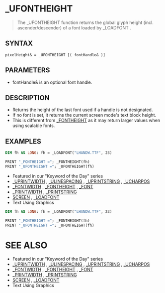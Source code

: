 # _UFONTHEIGHT
> The _UFONTHEIGHT function returns the global glyph height (incl. ascender/descender) of a font loaded by _LOADFONT .

## SYNTAX
`pixelHeight& = _UFONTHEIGHT [( fontHandle& )]`

## PARAMETERS
* fontHandle& is an optional font handle.


## DESCRIPTION
* Returns the height of the last font used if a handle is not designated.
* If no font is set, it returns the current screen mode's text block height.
* This is different from [_FONTHEIGHT](_FONTHEIGHT.md) as it may return larger values when using scalable fonts.


## EXAMPLES

```vb
DIM fh AS LONG: fh = _LOADFONT("LHANDW.TTF", 23)

PRINT "_FONTHEIGHT ="; _FONTHEIGHT(fh)
PRINT "_UFONTHEIGHT ="; _UFONTHEIGHT(fh)
```

* Featured in our "Keyword of the Day" series
* [_UPRINTWIDTH](_UPRINTWIDTH.md) , [_ULINESPACING](_ULINESPACING.md) , [_UPRINTSTRING](_UPRINTSTRING.md) , [_UCHARPOS](_UCHARPOS.md)
* [_FONTWIDTH](_FONTWIDTH.md) , [_FONTHEIGHT](_FONTHEIGHT.md) , [_FONT](_FONT.md)
* [_PRINTWIDTH](_PRINTWIDTH.md) , [_PRINTSTRING](_PRINTSTRING.md)
* [SCREEN](SCREEN.md) , [_LOADFONT](_LOADFONT.md)
* Text Using Graphics

```vb
DIM fh AS LONG: fh = _LOADFONT("LHANDW.TTF", 23)

PRINT "_FONTHEIGHT ="; _FONTHEIGHT(fh)
PRINT "_UFONTHEIGHT ="; _UFONTHEIGHT(fh)
```



# SEE ALSO
* Featured in our "Keyword of the Day" series
* [_UPRINTWIDTH](_UPRINTWIDTH.md) , [_ULINESPACING](_ULINESPACING.md) , [_UPRINTSTRING](_UPRINTSTRING.md) , [_UCHARPOS](_UCHARPOS.md)
* [_FONTWIDTH](_FONTWIDTH.md) , [_FONTHEIGHT](_FONTHEIGHT.md) , [_FONT](_FONT.md)
* [_PRINTWIDTH](_PRINTWIDTH.md) , [_PRINTSTRING](_PRINTSTRING.md)
* [SCREEN](SCREEN.md) , [_LOADFONT](_LOADFONT.md)
* Text Using Graphics

